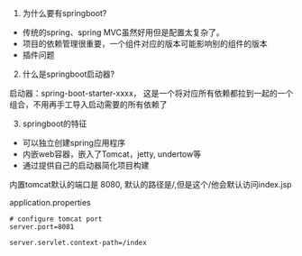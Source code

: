1. 为什么要有springboot?
* 传统的spring、spring MVC虽然好用但是配置太复杂了。
* 项目的依赖管理很重要，一个组件对应的版本可能影响别的组件的版本
* 插件问题

2. 什么是springboot启动器?

启动器：spring-boot-starter-xxxx，
这是一个将对应所有依赖都拉到一起的一个组合，不用再手工导入启动需要的所有依赖了

3. springboot的特征

* 可以独立创建spring应用程序
* 内嵌web容器，嵌入了Tomcat，jetty, undertow等
* 通过提供自己的启动器简化项目构建

内置tomcat默认的端口是 8080, 默认的路径是/,但是这个/他会默认访问index.jsp

application.properties

```declarative
# configure tomcat port
server.port=8081

server.servlet.context-path=/index
```